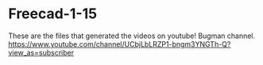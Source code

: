 # Freecad-1-15
These are the files that generated the videos on youtube!
Bugman channel.
https://www.youtube.com/channel/UCbjLbLRZP1-bngm3YNGTh-Q?view_as=subscriber
